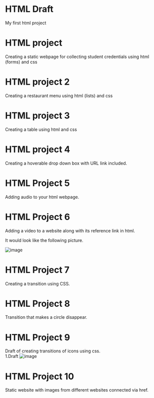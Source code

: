 

# HTML Draft
My first html project 

# HTML project

Creating a static webpage for collecting student credentials  using html (forms)  and css

# HTML project 2

Creating a restaurant menu using html (lists) and css

# HTML project 3

Creating a table using html and css

# HTML project 4

Creating  a hoverable drop down box with URL link included. 

# HTML Project 5

Adding audio to your html webpage.

# HTML Project 6

Adding a video to a website along with its reference link in html.

It would look like the following picture.

![image](https://github.com/Geus7/htmldraft/assets/137599918/84150080-67c4-4b32-ba31-624c06764974)

# HTML Project 7

Creating a transition using CSS.

# HTML Project 8

Transition that makes a circle disappear.

# HTML Project 9

Draft of creating transitions of icons using css.
<br>
 1.Draft
![image](https://github.com/Geus7/htmldraft/assets/137599918/211896ac-b89d-4280-90b5-ec0d0b1c706d)

# HTML Project 10

Static website with images from different websites connected via href.


